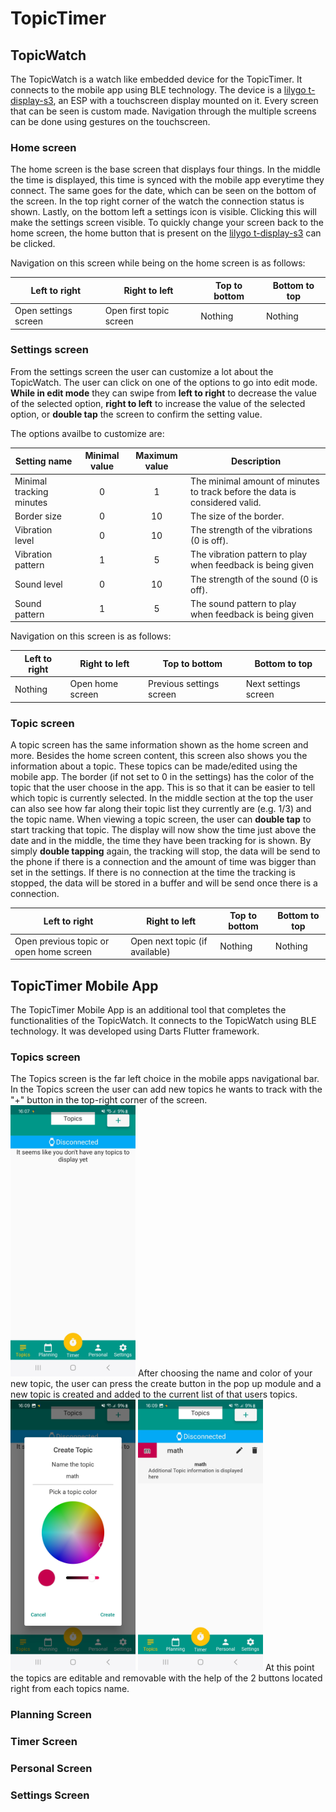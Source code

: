 # TopicTimer

## TopicWatch

The TopicWatch is a watch like embedded device for the TopicTimer. It connects to the mobile app using BLE technology. The device is a [lilygo t-display-s3](https://github.com/Xinyuan-LilyGO/T-Display-S3), an ESP with a touchscreen display mounted on it. Every screen that can be seen is custom made. Navigation through the multiple screens can be done using gestures on the touchscreen.

### Home screen
The home screen is the base screen that displays four things. In the middle the time is displayed, this time is synced with the mobile app everytime they connect. The same goes for the date, which can be seen on the bottom of the screen. In the top right corner of the watch the connection status is shown. Lastly, on the bottom left a settings icon is visible. Clicking this will make the settings screen visible.
To quickly change your screen back to the home screen, the home button that is present on the [lilygo t-display-s3](https://github.com/Xinyuan-LilyGO/T-Display-S3) can be clicked.

Navigation on this screen while being on the home screen is as follows:

|Left to right|Right to left|Top to bottom|Bottom to top|
|-------------|-------------|-------------|-------------|
|Open settings screen|Open first topic screen|Nothing|Nothing|

### Settings screen
From the settings screen the user can customize a lot about the TopicWatch. The user can click on one of the options to go into edit mode. **While in edit mode** they can swipe from **left to right** to decrease the value of the selected option, **right to left** to increase the value of the selected option, or **double tap** the screen to confirm the setting value.

The options availbe to customize are:

|Setting name|Minimal value|Maximum value|Description|
|------------|:-----------:|:-----------:|-----------|
|Minimal tracking minutes|0|1|The minimal amount of minutes to track before the data is considered valid.|
|Border size|0|10|The size of the border.|
|Vibration level|0|10|The strength of the vibrations (0 is off).|
|Vibration pattern|1|5|The vibration pattern to play when feedback is being given|
|Sound level|0|10|The strength of the sound (0 is off).|
|Sound pattern|1|5|The sound pattern to play when feedback is being given|

Navigation on this screen is as follows:

|Left to right|Right to left|Top to bottom|Bottom to top|
|-------------|-------------|-------------|-------------|
|Nothing|Open home screen|Previous settings screen|Next settings screen|

### Topic screen
A topic screen has the same information shown as the home screen and more. Besides the home screen content, this screen also shows you the information about a topic. These topics can be made/edited using the mobile app. The border (if not set to 0 in the settings) has the color of the topic that the user choose in the app. This is so that it can be easier to tell which topic is currently selected.  In the middle section at the top the user can also see how far along their topic list they currently are (e.g. 1/3) and the topic name. When viewing a topic screen, the user can **double tap** to start tracking that topic. The display will now show the time just above the date and in the middle, the time they have been tracking for is shown. By simply **double tapping** again, the tracking will stop, the data will be send to the phone if there is a connection and the amount of time was bigger than set in the settings. If there is no connection at the time the tracking is stopped, the data will be stored in a buffer and will be send once there is a connection.

|Left to right|Right to left|Top to bottom|Bottom to top|
|-------------|-------------|-------------|-------------|
|Open previous topic or open home screen|Open next topic (if available)|Nothing|Nothing|

## TopicTimer Mobile App
The TopicTimer Mobile App is an additional tool that completes the functionalities of the TopicWatch. It connects to the TopicWatch using BLE technology. It was developed using Darts Flutter framework.

### Topics screen
The Topics screen is the far left choice in the mobile apps navigational bar. In the Topics screen the user can add new topics he wants to track with the "+" button in the top-right corner of the screen.
<img src="./images/TopicsScreen_1_.jpg" alt="TopicsScreen" width="200"/>
After choosing the name and color of your new topic, the user can press the create button in the pop up module and a new topic is created and added to the current list of that users topics.
<img src="./images/TopicsScreenPopUp_1_.jpg" alt="TopicsScreePopUp" width="200"/>
<img src="./images/TopicsScreen2_1_.jpg" alt="TopicsScreen2" width="200"/>
At this point the topics are editable and removable with the help of the 2 buttons located right from each topics name.

### Planning Screen

### Timer Screen

### Personal Screen

### Settings Screen